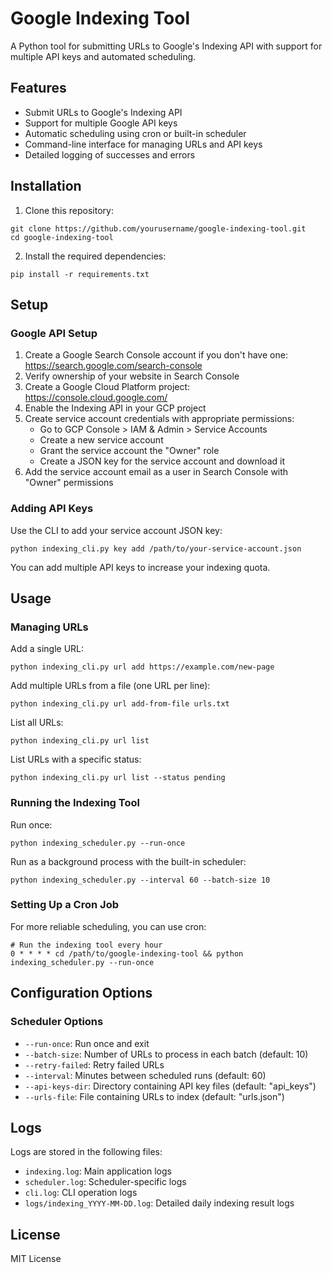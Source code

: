 # Google Indexing Tool

A Python tool for submitting URLs to Google's Indexing API with support for multiple API keys and automated scheduling.

## Features

- Submit URLs to Google's Indexing API
- Support for multiple Google API keys
- Automatic scheduling using cron or built-in scheduler
- Command-line interface for managing URLs and API keys
- Detailed logging of successes and errors

## Installation

1. Clone this repository:
```
git clone https://github.com/yourusername/google-indexing-tool.git
cd google-indexing-tool
```

2. Install the required dependencies:
```
pip install -r requirements.txt
```

## Setup

### Google API Setup

1. Create a Google Search Console account if you don't have one: https://search.google.com/search-console
2. Verify ownership of your website in Search Console
3. Create a Google Cloud Platform project: https://console.cloud.google.com/
4. Enable the Indexing API in your GCP project
5. Create service account credentials with appropriate permissions:
   - Go to GCP Console > IAM & Admin > Service Accounts
   - Create a new service account
   - Grant the service account the "Owner" role
   - Create a JSON key for the service account and download it
6. Add the service account email as a user in Search Console with "Owner" permissions

### Adding API Keys

Use the CLI to add your service account JSON key:

```
python indexing_cli.py key add /path/to/your-service-account.json
```

You can add multiple API keys to increase your indexing quota.

## Usage

### Managing URLs

Add a single URL:
```
python indexing_cli.py url add https://example.com/new-page
```

Add multiple URLs from a file (one URL per line):
```
python indexing_cli.py url add-from-file urls.txt
```

List all URLs:
```
python indexing_cli.py url list
```

List URLs with a specific status:
```
python indexing_cli.py url list --status pending
```

### Running the Indexing Tool

Run once:
```
python indexing_scheduler.py --run-once
```

Run as a background process with the built-in scheduler:
```
python indexing_scheduler.py --interval 60 --batch-size 10
```

### Setting Up a Cron Job

For more reliable scheduling, you can use cron:

```
# Run the indexing tool every hour
0 * * * * cd /path/to/google-indexing-tool && python indexing_scheduler.py --run-once
```

## Configuration Options

### Scheduler Options

- `--run-once`: Run once and exit
- `--batch-size`: Number of URLs to process in each batch (default: 10)
- `--retry-failed`: Retry failed URLs
- `--interval`: Minutes between scheduled runs (default: 60)
- `--api-keys-dir`: Directory containing API key files (default: "api_keys")
- `--urls-file`: File containing URLs to index (default: "urls.json")

## Logs

Logs are stored in the following files:

- `indexing.log`: Main application logs
- `scheduler.log`: Scheduler-specific logs
- `cli.log`: CLI operation logs
- `logs/indexing_YYYY-MM-DD.log`: Detailed daily indexing result logs

## License

MIT License 